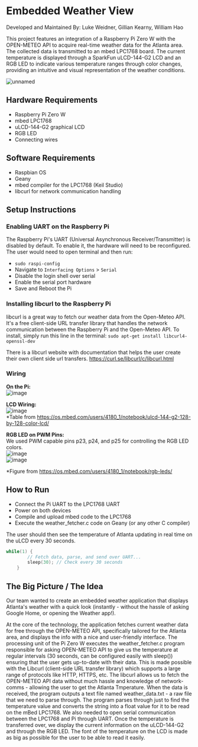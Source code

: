 # Embedded Weather View
Developed and Maintained By: Luke Weidner, Gillian Kearny, William Hao

This project features an integration of a Raspberry Pi Zero W with the OPEN-METEO API to acquire real-time weather data for the Atlanta area. The collected data is transmitted to an mbed LPC1768 board. The current temperature is displayed through a SparkFun uLCD-144-G2 LCD and an RGB LED to indicate various temperature ranges through color changes, providing an intuitive and visual representation of the weather conditions.

![unnamed](https://github.com/whao37/Embedded-Weather-Application-With-RPi-and-LPC1768/assets/86330766/6de370ce-77b8-496b-98f6-f332a0d26d52)
## Hardware Requirements
- Raspberry Pi Zero W
- mbed LPC1768
- uLCD-144-G2 graphical LCD
- RGB LED
- Connecting wires

## Software Requirements
- Raspbian OS
- Geany
- mbed compiler for the LPC1768 (Keil Studio)
- libcurl for network communication handling

## Setup Instructions
### Enabling UART on the Raspberry Pi
The Raspberry Pi's UART (Universal Asynchronous Receiver/Transmitter) is disabled by default. To enable it, the hardware will need to be reconfigured.
The user would need to open terminal and then run:
- `sudo raspi-config`
- Navigate to `Interfacing Options` > `Serial`
- Disable the login shell over serial
- Enable the serial port hardware
- Save and Reboot the Pi

### Installing libcurl to the Raspberry Pi
libcurl is a great way to fetch our weather data from the Open-Meteo API. It's a free client-side URL transfer library that handles the network communication between the Raspberry Pi and the Open-Meteo API.
To install, simply run this line in the terminal:
`sudo apt-get install libcurl4-openssl-dev`

There is a libcurl website with documentation that helps the user create their own client side url transfers.
https://curl.se/libcurl/c/libcurl.html

### Wiring

**On the Pi:**  
![image](https://github.com/whao37/Embedded-Weather-Application-With-RPi-and-LPC1768/assets/86330766/9076bf5c-c88a-48bc-a365-9c3cd9aad327)

**LCD Wiring:**  
![image](https://github.com/whao37/Embedded-Weather-Application-With-RPi-and-LPC1768/assets/86330766/24d942be-bbfa-4c0a-beac-401587355438)  
*Table from https://os.mbed.com/users/4180_1/notebook/ulcd-144-g2-128-by-128-color-lcd/

**RGB LED on PWM Pins:**  
We used PWM capable pins p23, p24, and p25 for controlling the RGB LED colors.  
![image](https://github.com/whao37/Embedded-Weather-Application-With-RPi-and-LPC1768/assets/86330766/c855a858-0c41-489c-86dc-7272b3307855)  
![image](https://github.com/whao37/Embedded-Weather-Application-With-RPi-and-LPC1768/assets/86330766/fe378309-1c12-46fd-b401-2a10f3ed55ed)

*Figure from https://os.mbed.com/users/4180_1/notebook/rgb-leds/


## How to Run
- Connect the Pi UART to the LPC1768 UART
- Power on both devices
- Compile and upload mbed code to the LPC1768
- Execute the weather_fetcher.c code on Geany (or any other C compiler)

The user should then see the temperature of Atlanta updating in real time on the uLCD every 30 seconds.
```c
while(1) {
        // Fetch data, parse, and send over UART...
        sleep(30); // Check every 30 seconds
    }
```

## The Big Picture / The Idea
Our team wanted to create an embedded weather application that displays Atlanta's weather with a quick look (instantly - without the hassle of asking Google Home, or opening the Weather app!).
 
At the core of the technology, the application fetches current weather data for free through the OPEN-METEO API, specifically tailored for the Atlanta area, and displays the info with a nice and user-friendly interface.
The processing unit of the Pi Zero W executes the weather_fetcher.c program responsible for asking OPEN-METEO API to give us the temperature at regular intervals (30 seconds, can be configured easily with sleep()) ensuring that the user gets up-to-date with their data. This is made possible with the Libcurl (client-side URL transfer library) which supports a large range of protocols like HTTP, HTTPS, etc. The libcurl allows us to fetch the OPEN-METEO API data without much hassle and knowledge of network-comms - allowing the user to get the Atlanta Tmperature. When the data is received, the program outputs a text file named weather_data.txt - a raw file that we need to parse through. The program parses through just to find the temperature value and converts the string into a float value for it to be read on the mBed LPC1768. We also needed to open serial communication between the LPC1768 and Pi through UART. Once the temperature is transferred over, we display the current information on the uLCD-144-G2 and through the RGB LED. The font of the temperature on the LCD is made as big as possible for the user to be able to read it easily.
